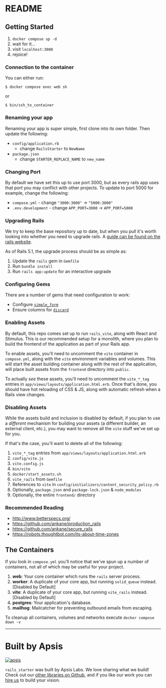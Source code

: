 # README

## Getting Started

1. `docker compose up -d`
2. wait for it...
3. visit `localhost:3000`
4. rejoice!

### Connection to the container

You can either run:

```
$ docker compose exec web sh
```

or

```
$ bin/ssh_to_container
```

### Renaming your app

Renaming your app is super simple, first clone into its own folder. Then update the following:

* `config/application.rb`
  * change `RailsStarter` to `NewName`
* `package.json`
  * change `STARTER_REPLACE_NAME` to `new_name`

### Changing Port

By default we have set this up to use port 3000, but as every rails app uses that port you may conflict with other projects. To update to port 5000 for example, change the following:

* `compose.yml` - change `"3000:3000"` -> `"5000:3000"`
* `.env.development` - change `APP_PORT=3000` -> `APP_PORT=5000`

### Upgrading Rails

We try to keep the base repository up to date, but when you pull it's worth looking into whether you need to upgrade rails. A [guide can be found on the rails website](http://guides.rubyonrails.org/upgrading_ruby_on_rails.html).

As of Rails 5.1, the upgrade process should be as simple as:

1. Update the `rails` gem in `Gemfile`
2. Run `bundle install`
3. Run `rails app:update` for an interactive upgrade

### Configuring Gems

There are a number of gems that need configuration to work:

- Configure [`simple_form`](https://github.com/plataformatec/simple_form)
- Ensure columns for [`discard`](https://github.com/jhawthorn/discard)

### Enabling Assets

By default, this repo comes set up to run `rails_vite`, along with React and Stimulus. This is our recommended setup for a monolith, where you plan to build the frontend of the application as part of your Rails app.

To enable assets, you'll need to uncomment the `vite` container in `compose.yml`, along with the `vite` environment variables and volumes. This will start the asset building container along with the rest of the application, will place built assets from the `frontend` directory into `public`.

To actually _see_ these assets, you'll need to uncomment the `vite_*_tag` entries in `app/views/layouts/application.html.erb`. Once that's done, you should have hot reloading of CSS & JS, along with automatic refresh when a Rails view changes.

### Disabling Assets

While the assets build and inclusion is disabled by default, if you plan to use a _different_ mechanism for building your assets (a different builder, an external client, etc.), you may want to remove all the `vite` stuff we've set up for you.

If that's the case, you'll want to delete all of the following:

1. `vite_*_tag` entries from `app/views/layouts/application.html.erb`
2. `config/vite.js`
3. `vite.config.js`
4. `bin/vite`
5. `docker/start_assets.sh`
6. `vite_rails` from `Gemfile`
7. References to `vite` in `config/initializers/content_security_policy.rb`
8. Optionally, `package.json` and `package-lock.json` & `node_modules`
9. Optionally, the entire `frontend/` directory

### Recommended Reading

- http://www.betterspecs.org/
- https://github.com/ankane/production_rails
- https://github.com/ankane/secure_rails
- https://robots.thoughtbot.com/its-about-time-zones

## The Containers

If you look in `compose.yml` you'll notice that we've spun up a number of containers, not all of which may be useful for your project.

1. **web**: Your core container which runs the `rails` server process.
2. **worker**: A duplicate of your core app, but running `solid_queue` instead. [Disabled by Default]
3. **vite**: A duplicate of your core app, but running `vite_rails` instead. [Disabled by Default]
4. **postgres**: Your application's database.
5. **mailhog**: Mailcatcher for preventing outbound emails from escaping.

To cleanup all containers, volumes and networks execute `docker compose down -v`

---

# Built by Apsis

[![apsis](https://s3-us-west-2.amazonaws.com/apsiscdn/apsis.png)](https://www.apsis.io)

`rails_starter` was built by Apsis Labs. We love sharing what we build! Check out our [other libraries on Github](https://github.com/apsislabs), and if you like our work you can [hire us](https://www.apsis.io/work-with-us/) to build your vision.
